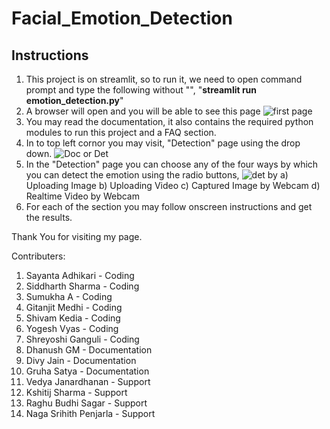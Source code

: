 # Facial_Emotion_Detection

## Instructions
1. This project is on streamlit, so to run it, we need to open command prompt and type the following without "", "**streamlit run emotion_detection.py**"
2. A browser will open and you will be able to see this page
 ![first page](https://user-images.githubusercontent.com/66823273/110600163-a6a1a680-81a9-11eb-9042-990bfa9d8993.JPG)
3. You may read the documentation, it also contains the required python modules to run this project and a FAQ section.
4. In to top left cornor you may visit, "Detection" page using the drop down. 
![Doc or Det](https://user-images.githubusercontent.com/66823273/110601713-43b10f00-81ab-11eb-8268-b79441c2d26c.JPG)
5. In the "Detection" page you can choose any of the four ways by which you can detect the emotion using the radio buttons, 
 ![det by](https://user-images.githubusercontent.com/66823273/110601921-74914400-81ab-11eb-8579-5312c36b7b42.JPG)
  a) Uploading Image
  b) Uploading Video
  c) Captured Image by Webcam
  d) Realtime Video by Webcam
6. For each of the section you may follow onscreen instructions and get the results.

Thank You for visiting my page.



Contributers: 
1. Sayanta Adhikari - Coding
2. Siddharth Sharma - Coding
3. Sumukha A - Coding
4. Gitanjit Medhi - Coding
5. Shivam Kedia - Coding
6. Yogesh Vyas - Coding
7. Shreyoshi Ganguli - Coding
8. Dhanush GM - Documentation
9. Divy Jain - Documentation
10. Gruha Satya - Documentation
11. Vedya Janardhanan - Support
12. Kshitij Sharma - Support
13. Raghu Budhi Sagar - Support
14. Naga Srihith Penjarla - Support
